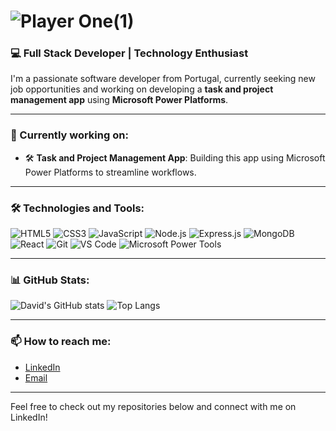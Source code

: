 # ![Player One(1)](https://github.com/user-attachments/assets/de201cb1-0cc3-428d-9399-4e0f680dff5e)



### 💻 Full Stack Developer | Technology Enthusiast

I'm a passionate software developer from Portugal, currently seeking new job opportunities and working on developing a **task and project management app** using **Microsoft Power Platforms**.

---

### 🔭 Currently working on:
- 🛠️ **Task and Project Management App**: Building this app using Microsoft Power Platforms to streamline workflows.

---

### 🛠️ Technologies and Tools:
![HTML5](https://img.shields.io/badge/-HTML5-000?&logo=HTML5)
![CSS3](https://img.shields.io/badge/-CSS3-000?&logo=CSS3)
![JavaScript](https://img.shields.io/badge/-JavaScript-000?&logo=JavaScript)
![Node.js](https://img.shields.io/badge/-Node.js-000?&logo=Node.js)
![Express.js](https://img.shields.io/badge/-Express.js-000?&logo=Express)
![MongoDB](https://img.shields.io/badge/-MongoDB-000?&logo=MongoDB)
![React](https://img.shields.io/badge/-React-000?&logo=React)
![Git](https://img.shields.io/badge/-Git-000?&logo=Git)
![VS Code](https://img.shields.io/badge/-VS%20Code-000?&logo=Visual%20Studio%20Code)
![Microsoft Power Tools](https://img.shields.io/badge/-Microsoft%20Power%20Tools-000?&logo=Microsoft)

---

### 📊 GitHub Stats:
![David's GitHub stats](https://github-readme-stats.vercel.app/api?username=DTRV95&show_icons=true&theme=radical)
![Top Langs](https://github-readme-stats.vercel.app/api/top-langs/?username=DTRV95&layout=compact&theme=radical)

---

### 📫 How to reach me:
- [LinkedIn](https://www.linkedin.com/in/david-vilaverde/)
- [Email](mailto:davidvilaverde@hotmail.com)

---

Feel free to check out my repositories below and connect with me on LinkedIn!
